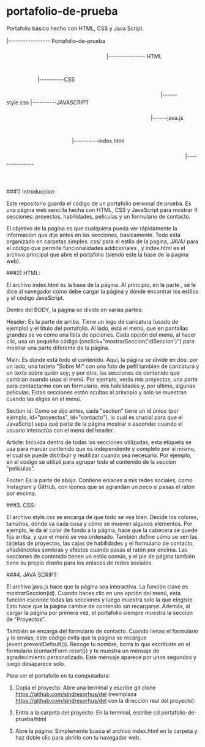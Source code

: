 # portafolio-de-prueba
Portafolio básico hecho con HTML, CSS y Java Script.

|----------------- Portafolio-de-pruebaㅤㅤㅤㅤㅤㅤㅤㅤㅤㅤㅤㅤㅤㅤㅤㅤㅤㅤㅤㅤㅤㅤㅤㅤㅤㅤㅤㅤㅤㅤㅤㅤㅤㅤㅤㅤㅤㅤㅤㅤㅤㅤㅤㅤㅤㅤㅤㅤㅤㅤㅤㅤㅤㅤㅤㅤㅤㅤㅤㅤㅤㅤㅤㅤㅤㅤㅤㅤㅤㅤㅤㅤㅤㅤㅤㅤㅤㅤ
|--------------- HTMLㅤㅤㅤㅤㅤㅤㅤㅤㅤㅤㅤㅤㅤㅤㅤㅤㅤㅤㅤㅤㅤㅤㅤㅤㅤㅤㅤㅤㅤㅤㅤㅤㅤㅤㅤㅤㅤㅤㅤㅤㅤㅤㅤㅤㅤㅤㅤㅤㅤㅤㅤㅤㅤㅤㅤㅤㅤㅤㅤㅤㅤㅤㅤㅤㅤㅤㅤㅤㅤㅤㅤㅤㅤㅤㅤㅤㅤㅤㅤㅤㅤㅤㅤㅤㅤㅤㅤㅤㅤㅤㅤ
|----------CSSㅤㅤㅤㅤㅤㅤㅤㅤㅤㅤㅤㅤㅤㅤㅤㅤㅤㅤㅤㅤㅤㅤㅤㅤㅤㅤㅤㅤㅤㅤㅤㅤㅤㅤㅤㅤㅤㅤㅤㅤㅤㅤㅤㅤㅤㅤㅤㅤㅤㅤㅤㅤㅤㅤㅤㅤㅤㅤㅤㅤㅤㅤㅤㅤㅤㅤㅤㅤㅤㅤㅤㅤㅤㅤㅤㅤㅤㅤㅤㅤㅤㅤㅤㅤㅤㅤㅤㅤㅤㅤㅤㅤㅤㅤㅤ
|------style.css
|----------JAVASCRIPTㅤㅤㅤㅤㅤㅤㅤㅤㅤㅤㅤㅤㅤㅤㅤㅤㅤㅤㅤㅤㅤㅤㅤㅤㅤㅤㅤㅤㅤㅤㅤㅤㅤㅤㅤㅤㅤㅤㅤㅤㅤㅤㅤㅤㅤㅤㅤㅤㅤㅤㅤㅤㅤㅤㅤㅤㅤㅤㅤㅤㅤㅤㅤㅤㅤㅤㅤㅤㅤㅤㅤㅤㅤㅤㅤㅤㅤㅤㅤㅤㅤㅤㅤㅤㅤㅤㅤㅤㅤㅤ
|------java.jsㅤㅤㅤㅤㅤㅤㅤㅤㅤㅤㅤㅤㅤㅤㅤㅤㅤㅤㅤㅤㅤㅤㅤㅤㅤㅤㅤㅤㅤㅤㅤㅤㅤㅤㅤㅤㅤㅤㅤㅤㅤㅤㅤㅤㅤㅤㅤㅤㅤㅤㅤㅤㅤㅤㅤㅤㅤㅤㅤㅤㅤㅤㅤㅤㅤㅤㅤㅤㅤㅤㅤㅤㅤㅤㅤㅤㅤㅤㅤㅤㅤㅤㅤㅤㅤㅤㅤㅤㅤㅤㅤㅤㅤㅤ
|----------index.htmlㅤㅤㅤㅤㅤㅤㅤㅤㅤㅤㅤㅤㅤㅤㅤㅤㅤㅤㅤㅤㅤㅤㅤㅤㅤㅤㅤㅤㅤㅤㅤㅤㅤㅤㅤㅤㅤㅤㅤㅤㅤㅤㅤㅤㅤㅤㅤㅤㅤㅤㅤㅤㅤㅤㅤㅤㅤㅤㅤㅤㅤㅤㅤㅤㅤㅤㅤㅤㅤㅤㅤㅤㅤㅤㅤㅤㅤㅤㅤㅤㅤㅤㅤㅤㅤㅤㅤㅤㅤㅤ
|---------------ㅤㅤㅤㅤㅤㅤㅤㅤㅤㅤㅤㅤㅤㅤㅤㅤㅤㅤㅤㅤㅤㅤㅤㅤㅤㅤㅤㅤㅤㅤㅤㅤㅤㅤㅤㅤㅤㅤㅤㅤㅤㅤㅤㅤㅤㅤㅤㅤㅤㅤㅤㅤㅤㅤㅤㅤㅤㅤㅤㅤㅤㅤㅤㅤㅤㅤㅤㅤㅤㅤㅤㅤㅤㅤㅤㅤㅤㅤㅤㅤㅤㅤㅤㅤㅤㅤㅤㅤ

  ###1) Introduccion:

Este repositorio guarda el código de un portafolio personal de prueba. Es una página web sencilla hecha con HTML, CSS y JavaScript para mostrar 4 secciones: proyectos, habilidades, peliculas y un formulario de contacto.

El objetivo de la pagina es que cualquiera pueda ver rápidamente la informacion que dije antes en las secciones, basicamente. Todo está organizado en carpetas simples: css/ para el estilo de la pagina, JAVA/ para el código que permite funcionalidades addicionales , y index.html es el archivo principal que abre el portafolio (siendo este la base de la pagina web).

  ###2) HTML:
     
El archivo index.html es la base de la página. Al principio, en la parte <head>, se le dice al navegador cómo debe cargar la página y dónde encontrar los estilos y el código JavaScript. 

Dentro del BODY, la página se divide en varias partes:

Header: Es la parte de arriba. Tiene un logo de caricatura (usado de ejemplo) y el título del portafolio. Al lado, está el menú, que en pantallas grandes se ve como una lista de opciones. Cada opción del menú, al hacer clic, usa un pequeño código (onclick="mostrarSeccion('idSeccion')") para mostrar una parte diferente de la página.

Main: Es donde está todo el contenido. Aquí, la página se divide en dos: por un lado, una tarjeta "Sobre Mí" con una foto de pefil tambien de caricatura y un texto sobre quién soy; y por otro, las secciones de contenido que cambian cuando usas el menú. Por ejemplo, verás mis proyectos, una parte para contactarme con un formulario, mis habilidades y, por último, algunas películas. Estas secciones están ocultas al principio y solo se muestran cuando las eliges en el menú.

Section id: Como se dijo antes, cada "section" tiene un id único (por ejemplo, id="proyectos", id="contacto"), lo cual es crucial para que el JavaScript sepa qué parte de la página mostrar o esconder cuando el usuario interactúa con el menú del header. 

Article: Incluida dentro de todas las secciones utilizadas, esta etiqueta se usa para marcar contenido que es independiente y completo por sí mismo, el cual se puede distribuir y reutilizar cuando sea necesario. Por ejemplo, en el codigo se utilizó para agrupar todo el contenido de la seccion "peliculas".

Footer: Es la parte de abajo. Contiene enlaces a mis redes sociales, como Instagram y GitHub, con iconos que se agrandan un poco si pasas el ratón por encima.

  ###3. CSS:

El archivo style.css se encarga de que todo se vea bien. Decide los colores, tamaños, dónde va cada cosa y cómo se mueven algunos elementos. Por ejemplo, le da el color de fondo a la página, hace que la cabecera se quede fija arriba, y que el menú se vea ordenado. También define cómo se ven las tarjetas de proyectos, las cajas de habilidades y el formulario de contacto, añadiéndoles sombras y efectos cuando pasas el ratón por encima. Las secciones de contenido tienen un estilo común, y el pie de página también tiene su propio diseño para los enlaces de redes sociales.

  ###4. JAVA SCRIPT:

El archivo java.js hace que la página sea interactiva. La función clave es mostrarSeccion(id). Cuando haces clic en una opción del menú, esta función esconde todas las secciones y luego muestra solo la que elegiste. Esto hace que la página cambie de contenido sin recargarse. Además, al cargar la página por primera vez, el portafolio siempre muestra la sección de "Proyectos".

También se encarga del formulario de contacto. Cuando llenas el formulario y lo envías, este código evita que la página se recargue (event.preventDefault()). Recoge tu nombre, borra lo que escribiste en el formulario (contactForm.reset()) y te muestra un mensaje de agradecimiento personalizado. Este mensaje aparece por unos segundos y luego desaparece solo.

Para ver el portafolio en tu computadora:

1) Copia el proyecto: Abre una terminal y escribe git clone https://github.com/sindresorhus/del (reemplaza https://github.com/sindresorhus/del con la dirección real del proyecto).

2) Entra a la carpeta del proyecto: En la terminal, escribe cd portafolio-de-prueba/html

3) Abre la página: Simplemente busca el archivo index.html en la carpeta y haz doble clic para abrirlo con tu navegador web.


